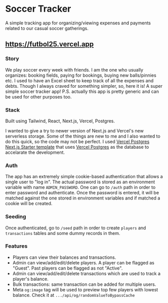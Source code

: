 # Soccer Tracker
A simple tracking app for organizing/viewing expenses and payments related to our casual soccer gatherings.

## https://futbol25.vercel.app

### Story
We play soccer every week with friends. I am the one who usually organizes: booking fields, paying for bookings, buying new balls/pinnies etc. I used to have an Excel sheet to keep track of all the expenses and debts. Though I always craved for something simpler, so, here it is! A super simple soccer tracker app! P.S. actually this app is pretty generic and can be used for other purposes too.

### Stack
Built using Tailwind, React, Next.js, Vercel, Postgres.

I wanted to give a try to newer version of Next.js and Vercel's new serverless storage. Some of the things are new to me and I also wanted to do this quick, so the code may not be perfect.
I used [Vercel Postgres Next.js Starter template](https://vercel.com/templates/next.js/postgres-starter) that uses [Vercel Postgres](https://vercel.com/postgres) as the database to accelarate the development.

### Auth
The app has an extremely simple cookie-based authentication that allows a single user to "log in". The actual password is stored as an environment variable with name `ADMIN_PASSWORD`. One can go to `/auth` path in order to enter password and authenticate. Once the password is entered, it will be matched against the one stored in environment variables and if matched a cookie will be created.

### Seeding
Once authenticated, go to `/seed` path in order to create `players` and `transactions` tables and some dummy records in them.

### Features
 - Players can view their balances and transactions.
 - Admin can view/add/edit/delete players. A player can be flagged as "Guest". Past players can be flagged as not "Active".
 - Admin can view/add/edit/delete transactions which are used to track a player's balance.
 - Bulk transactions: same transaction can be added for multiple users.
 - Meta `og:image` tag will be used to preview top few players with lowest balance. Check it at `.../api/og/randomValueToBypassCache`


